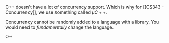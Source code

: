 C++ doesn't have a lot of concurrency support.
Which is why for [[CS343 - Concurrency]], we use something called $\mu C++$.


Concurrency cannot be randomly added to a language with a library. You would need to *fundamentally* change the language. 

`C++`
